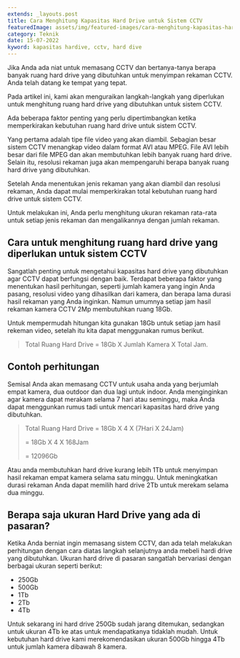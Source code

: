 ```yaml
---
extends: _layouts.post
title: Cara Menghitung Kapasitas Hard Drive untuk Sistem CCTV
featuredImage: assets/img/featured-images/cara-menghitung-kapasitas-hard-drive-untuk-sistem-cctv.jpg
category: Teknik
date: 15-07-2022
kyword: kapasitas hardive, cctv, hard dive
---
```

Jika Anda ada niat untuk memasang CCTV dan bertanya-tanya berapa banyak ruang hard drive yang dibutuhkan untuk menyimpan rekaman CCTV. Anda telah datang ke tempat yang tepat.

Pada artikel ini, kami akan menguraikan langkah-langkah yang diperlukan untuk menghitung ruang hard drive yang dibutuhkan untuk sistem CCTV.

Ada beberapa faktor penting yang perlu dipertimbangkan ketika memperkirakan kebutuhan ruang hard drive untuk sistem CCTV. 

Yang pertama adalah tipe file video yang akan diambil. Sebagian besar sistem CCTV menangkap video dalam format AVI atau MPEG. File AVI lebih besar dari file MPEG dan akan membutuhkan lebih banyak ruang hard drive. Selain itu, resolusi rekaman juga akan mempengaruhi berapa banyak ruang hard drive yang dibutuhkan.

Setelah Anda menentukan jenis rekaman yang akan diambil dan resolusi rekaman, Anda dapat mulai memperkirakan total kebutuhan ruang hard drive untuk sistem CCTV.

Untuk melakukan ini, Anda perlu menghitung ukuran rekaman rata-rata untuk setiap jenis rekaman dan mengalikannya dengan jumlah rekaman.

## Cara untuk menghitung ruang hard drive yang diperlukan untuk sistem CCTV

Sangatlah penting untuk mengetahui kapasitas hard drive yang dibutuhkan agar CCTV dapat berfungsi dengan baik. Terdapat beberapa faktor yang menentukan hasil perhitungan, seperti jumlah kamera yang ingin Anda pasang, resolusi video yang dihasilkan dari kamera, dan berapa lama durasi hasil rekaman yang Anda inginkan. Namun umumnya setiap jam hasil rekaman kamera CCTV 2Mp membutuhkan ruang 18Gb.

Untuk mempermudah hitungan kita gunakan 18Gb untuk setiap jam hasil rekeman video, setelah itu kita dapat menggunakan rumus berikut.

> Total Ruang Hard Drive = 18Gb X Jumlah Kamera X Total Jam.

## Contoh perhitungan

Semisal Anda akan memasang CCTV untuk usaha anda yang berjumlah empat kamera, dua outdoor dan dua lagi untuk indoor. Anda menginginkan agar kamera dapat merakam selama 7 hari atau seminggu, maka Anda dapat menggunkan rumus tadi untuk mencari kapasitas hard drive yang dibutuhkan.

> Total Ruang Hard Drive = 18Gb X 4 X (7Hari X 24Jam)
> 
> = 18Gb X 4 X 168Jam
> 
> = 12096Gb

Atau anda membutuhkan hard drive kurang lebih 1Tb untuk menyimpan hasil rekaman empat kamera selama satu minggu. Untuk meningkatkan durasi rekaman Anda dapat memilih hard drive 2Tb untuk merekam selama dua minggu.

## Berapa saja ukuran Hard Drive yang ada di pasaran?

Ketika Anda berniat ingin memasang sistem CCTV, dan ada telah melakukan perhitungan dengan cara diatas langkah selanjutnya anda mebeli hardi drive yang dibutuhkan. Ukuran hard drive di pasaran sangatlah bervariasi dengan berbagai ukuran seperti berikut:

- 250Gb
- 500Gb
- 1Tb
- 2Tb
- 4Tb

Untuk sekarang ini hard drive 250Gb sudah jarang ditemukan, sedangkan untuk ukuran 4Tb ke atas untuk mendapatkanya tidaklah mudah. Untuk kebutuhan hard drive kami merekomendasikan ukuran 500Gb hingga 4Tb untuk jumlah kamera dibawah 8 kamera.